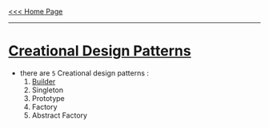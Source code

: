 
[<<< Home Page](../../README.md)

---
# <u>Creational Design Patterns</u>
- there are `5` Creational design patterns :
    1. [Builder](content/singleton.md)
    2. Singleton 
    3. Prototype
    4. Factory
    5. Abstract Factory

